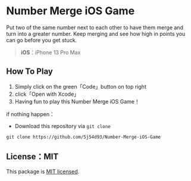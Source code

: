 # Number Merge iOS Game

Put two of the same number next to each other to have them merge and turn into a greater number. Keep merging and see how high in points you can go before you get stuck.

> **iOS**：iPhone 13 Pro Max

## How To Play

1. Simply click on the green「Code」button on top right
2. click「Open with Xcode」
3. Having fun to play this Number Merge iOS Game！

if nothing happen：

- Download this repository via `git clone`

```shell
git clone https://github.com/5j54d93/Number-Merge-iOS-Game
```

## License：MIT

This package is [MIT licensed](https://github.com/5j54d93/Number-Merge-iOS-Game/blob/main/LICENSE).
